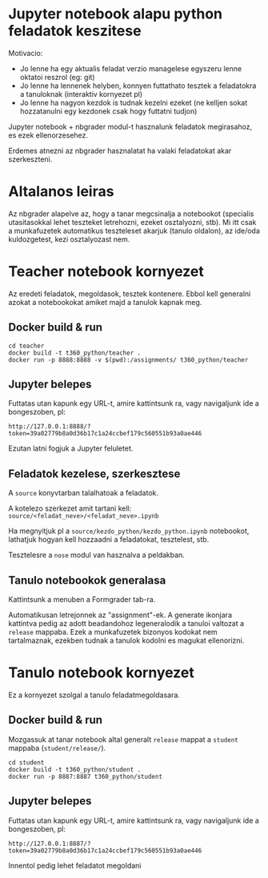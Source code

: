 # Jupyter notebook alapu python feladatok keszitese

Motivacio:
- Jo lenne ha egy aktualis feladat verzio managelese egyszeru lenne oktatoi reszrol (eg: git)
- Jo lenne ha lennenek helyben, konnyen futtathato tesztek a feladatokra a tanuloknak (interaktiv kornyezet pl)
- Jo lenne ha nagyon kezdok is tudnak kezelni ezeket (ne kelljen sokat hozzatanulni egy kezdonek csak hogy futtatni tudjon)

Jupyter notebook + nbgrader modul-t hasznalunk feladatok megirasahoz, es ezek ellenorzesehez.

Erdemes atnezni az nbgrader hasznalatat ha valaki feladatokat akar szerkeszteni.

# Altalanos leiras
Az nbgrader alapelve az, hogy a tanar megcsinalja a notebookot (specialis utasitasokkal lehet teszteket letrehozni, ezeket osztalyozni, stb). Mi itt csak a munkafuzetek automatikus teszteleset akarjuk (tanulo oldalon), az ide/oda kuldozgetest, kezi osztalyozast nem.

# Teacher notebook kornyezet
Az eredeti feladatok, megoldasok, tesztek kontenere. Ebbol kell generalni azokat a notebookokat amiket majd a tanulok kapnak meg.

## Docker build & run
```
cd teacher
docker build -t t360_python/teacher .
docker run -p 8888:8888 -v $(pwd):/assignments/ t360_python/teacher
```

## Jupyter belepes
Futtatas utan kapunk egy URL-t, amire kattintsunk ra, vagy navigaljunk ide a bongeszoben, pl:
```
http://127.0.0.1:8888/?token=39a02779b8a0d36b17c1a24ccbef179c560551b93a0ae446
```

Ezutan latni fogjuk a Jupyter feluletet.

## Feladatok kezelese, szerkesztese
A `source` konyvtarban talalhatoak a feladatok.

A kotelezo szerkezet amit tartani kell:
`source/<feladat_neve>/<feladat_neve>.ipynb`

Ha megnyitjuk pl a `source/kezdo_python/kezdo_python.ipynb` notebookot, lathatjuk hogyan kell hozzaadni a feladatokat, tesztelest, stb.

Tesztelesre a `nose` modul van hasznalva a peldakban.

## Tanulo notebookok generalasa
Kattintsunk a menuben a Formgrader tab-ra.

Automatikusan letrejonnek az "assignment"-ek. A generate ikonjara kattintva pedig az adott beadandohoz legeneralodik a tanuloi valtozat a `release` mappaba. Ezek a munkafuzetek bizonyos kodokat nem tartalmaznak, ezekben tudnak a tanulok kodolni es magukat ellenorizni.


# Tanulo notebook kornyezet
Ez a kornyezet szolgal a tanulo feladatmegoldasara.

## Docker build & run
Mozgassuk at tanar notebook altal generalt `release` mappat a `student` mappaba (`student/release/`).
```
cd student
docker build -t t360_python/student .
docker run -p 8887:8887 t360_python/student
```

## Jupyter belepes
Futtatas utan kapunk egy URL-t, amire kattintsunk ra, vagy navigaljunk ide a bongeszoben, pl:
```
http://127.0.0.1:8887/?token=39a02779b8a0d36b17c1a24ccbef179c560551b93a0ae446
```

Innentol pedig lehet feladatot megoldani
